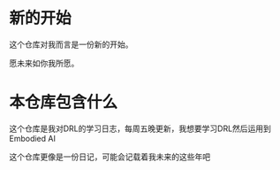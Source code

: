 # 新的开始
这个仓库对我而言是一份新的开始。 

愿未来如你我所愿。
# 本仓库包含什么
这个仓库是我对DRL的学习日志，每周五晚更新，我想要学习DRL然后运用到Embodied AI

这个仓库更像是一份日记，可能会记载着我未来的这些年吧